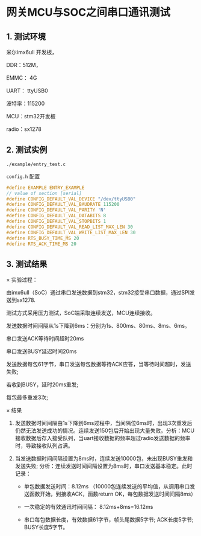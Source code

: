 # 网关MCU与SOC之间串口通讯测试

## 1. 测试环境

米尔imx6ull 开发板， 

DDR：512M，

EMMC： 4G

UART： ttyUSB0

波特率：115200

MCU：stm32开发板

radio：sx1278



## 2. 测试实例

`./example/entry_test.c`

`config.h` 配置

```c
#define EXAMPLE ENTRY_EXAMPLE
// value of section [serial]
#define CONFIG_DEFAULT_VAL_DEVICE "/dev/ttyUSB0"
#define CONFIG_DEFAULT_VAL_BAUDRATE 115200
#define CONFIG_DEFAULT_VAL_PARITY 'N'
#define CONFIG_DEFAULT_VAL_DATABITS 8
#define CONFIG_DEFAULT_VAL_STOPBITS 1
#define CONFIG_DEFAULT_VAL_READ_LIST_MAX_LEN 30
#define CONFIG_DEFAULT_VAL_WRITE_LIST_MAX_LEN 30
#define RTS_BUSY_TIME_MS 20
#define RTS_ACK_TIME_MS 20
```

## 3. 测试结果

× 实验过程：

由imx6ull（SoC）通过串口发送数据到stm32，stm32接受串口数据，通过SPI发送到sx1278.

测试方式采用压力测试，SoC端采取连续发送，MCU连续接收。

发送数据时间间隔从1s下降到6ms：分别为1s、800ms、80ms、8ms、6ms。

串口发送ACK等待时间超时20ms

串口发送BUSY延迟时间20ms

发送数据每包61字节，串口发送每包数据等待ACK应答，当等待时间超时，发送失败;

若收到BUSY，延时20ms重发;

每包最多重发3次;



× 结果

1. 发送数据时间间隔由1s下降到6ms过程中，当间隔位6ms时，出现3次重发后仍然无法发送成功的情况。连续发送150包后开始出现大量失败。分析：MCU接收数据后存入接受队列，当uart接收数据的频率超过radio发送数据的频率时，导致接收队列占满。

2. 当发送数据时间间隔设置为8ms时，连续发送10000包，未出现BUSY重发和发送失败; 分析：连续发送时间间隔设置为8ms时，串口发送基本稳定。此时记录：

   + 单包数据发送时间：8.12ms （10000包连续发送的平均值，从调用串口发送函数开始，到接收ACK，函数return OK，每包数据发送时间间隔8ms）

   + 一次稳定的有效通讯时间间隔： 8.12ms+8ms=16.12ms

   + 串口每包数据长度，有效数据61字节，帧头尾数据5字节; ACK长度5字节; BUSY长度5字节。


















































